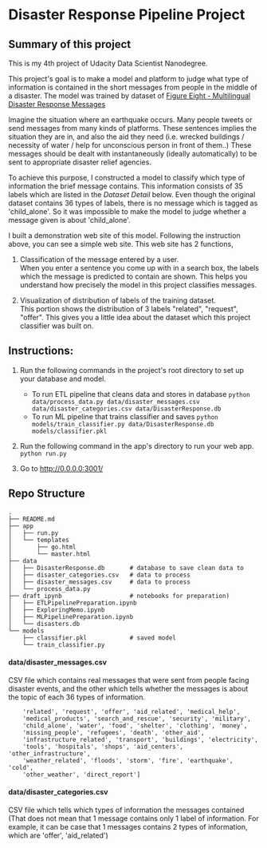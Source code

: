 # Disaster Response Pipeline Project

## Summary of this project

This is my 4th project of Udacity Data Scientist Nanodegree.

This project's goal is to make a model and platform to judge what type of information is contained in the short messages from people in the middle of a disaster. The model was trained by dataset of [Figure Eight - Multilingual Disaster Response Messages](https://www.figure-eight.com/dataset/combined-disaster-response-data/)

Imagine the situation where an earthquake occurs. Many people tweets or send messages from many kinds of platforms. These sentences implies the situation they are in, and also the aid they need (i.e. wrecked buildings / necessity of water / help for unconscious person in front of them..) These messages should be dealt with instantaneously (ideally automatically) to be sent to appropriate disaster relief agencies.

To achieve this purpose, I constructed a model to classify which type of information the brief message contains. This information consists of 35 labels which are listed in the *Dataset Detail* below. Even though the  original dataset contains 36 types of labels, there is no message which is tagged as 'child_alone'. So it was impossible to make the model to judge whether a message given is about 'child_alone'.  

I built a demonstration web site of this model. Following the instruction above, you can see a simple web site. This web site has 2 functions,

1. Classification of the message entered by a user.  
When you enter a sentence you come up with in a search box, the labels which the message is predicted to contain are shown. This helps you understand how precisely the model in this project classifies messages.

2. Visualization of distribution of labels of the training dataset.  
This portion shows the distribution of 3 labels "related", "request", "offer". This gives you a little idea about the dataset which this project classifier was built on.




## Instructions:
1. Run the following commands in the project's root directory to set up your database and model.

    - To run ETL pipeline that cleans data and stores in database
        `python data/process_data.py data/disaster_messages.csv data/disaster_categories.csv data/DisasterResponse.db`
    - To run ML pipeline that trains classifier and saves
        `python models/train_classifier.py data/DisasterResponse.db models/classifier.pkl`

2. Run the following command in the app's directory to run your web app.
    `python run.py`

3. Go to http://0.0.0.0:3001/



## Repo Structure

    .
    ├── README.md
    ├── app
    │   ├── run.py
    │   └── templates
    │       ├── go.html
    │       └── master.html
    ├── data
    │   ├── DisasterResponse.db       # database to save clean data to
    │   ├── disaster_categories.csv   # data to process
    │   ├── disaster_messages.csv     # data to process
    │   └── process_data.py
    ├── draft_ipynb                   # notebooks for preparation)
    │   ├── ETLPipelinePreparation.ipynb
    │   ├── ExploringMemo.ipynb
    │   ├── MLPipelinePreparation.ipynb
    │   └── disasters.db
    └── models
        ├── classifier.pkl            # saved model
        └── train_classifier.py



#### data/disaster_messages.csv

CSV file which contains real messages that were sent from people facing disaster events, and the other which tells whether the messages is about the topic of each 36 types of information.

        'related', 'request', 'offer', 'aid_related', 'medical_help',
        'medical_products', 'search_and_rescue', 'security', 'military',
        'child_alone', 'water', 'food', 'shelter', 'clothing', 'money',
        'missing_people', 'refugees', 'death', 'other_aid',
        'infrastructure_related', 'transport', 'buildings', 'electricity',
        'tools', 'hospitals', 'shops', 'aid_centers', 'other_infrastructure',
        'weather_related', 'floods', 'storm', 'fire', 'earthquake', 'cold',
        'other_weather', 'direct_report']

#### data/disaster_categories.csv

CSV file which tells which types of information the messages contained (That does not mean that 1 message contains only 1 label of information. For example, it can be case that 1 messages contains 2 types of information, which are 'offer', 'aid_related')
